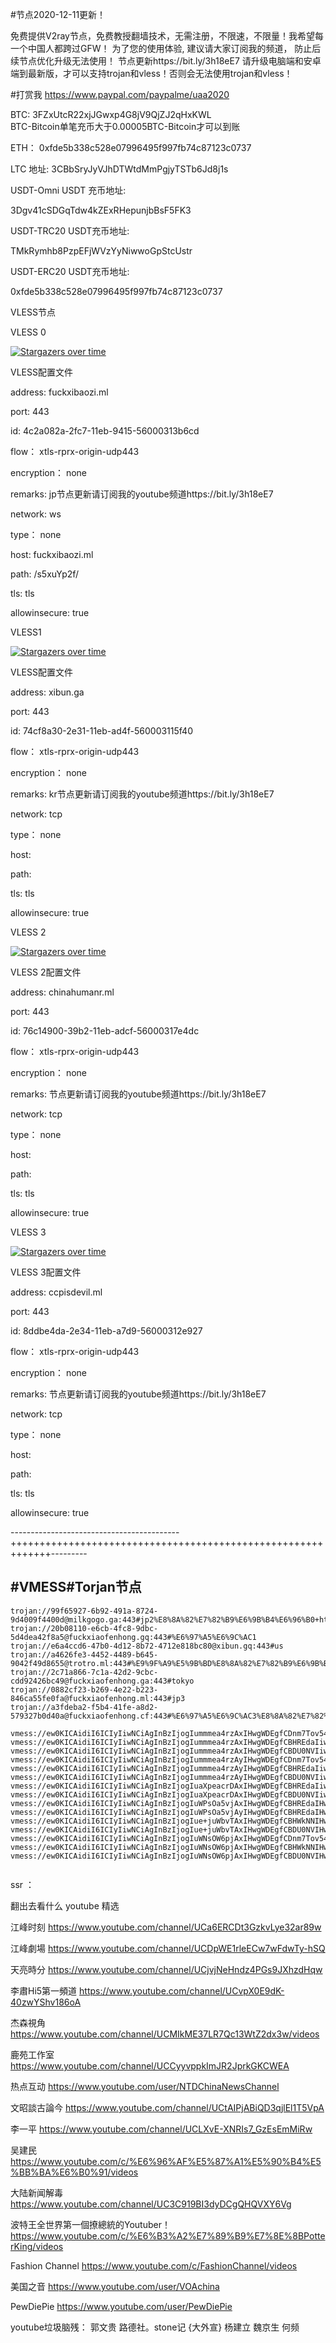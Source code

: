 #节点2020-12-11更新！

免费提供V2ray节点，免费教授翻墙技术，无需注册，不限速，不限量！我希望每一个中国人都跨过GFW！
为了您的使用体验, 建议请大家订阅我的频道， 防止后续节点优化升级无法使用！   节点更新https://bit.ly/3h18eE7
请升级电脑端和安卓端到最新版，才可以支持trojan和vless！否则会无法使用trojan和vless！



#打赏我 https://www.paypal.com/paypalme/uaa2020

BTC:   3FZxUtcR22xjJGwxp4G8jV9QjZJ2qHxKWL                               
BTC-Bitcoin单笔充币大于0.00005BTC-Bitcoin才可以到账

ETH： 0xfde5b338c528e07996495f997fb74c87123c0737
  
LTC 地址:   3CBbSryJyVJhDTWtdMmPgjyTSTb6Jd8j1s



USDT-Omni USDT 充币地址:  

3Dgv41cSDGqTdw4kZExRHepunjbBsF5FK3

USDT-TRC20  USDT充币地址:

TMkRymhb8PzpEFjWVzYyNiwwoGpStcUstr

USDT-ERC20 USDT充币地址:
 
0xfde5b338c528e07996495f997fb74c87123c0737
 
 

VLESS节点

VLESS 0

[![Stargazers over time](
https://github.com/JACKUSR2089/v2ray-subscribed/blob/master/ml.PNG)](https://starchart.cc/phlinhng/v2ray-tcp-tls-web)

VLESS配置文件

address:       fuckxibaozi.ml

port:          443

id:            4c2a082a-2fc7-11eb-9415-56000313b6cd

flow：         xtls-rprx-origin-udp443

encryption：  none

remarks:   jp节点更新请订阅我的youtube频道https://bit.ly/3h18eE7

network:    ws

type：      none

host:       fuckxibaozi.ml

path:       /s5xuYp2f/
   
tls:                        tls
  
allowinsecure:   true


VLESS1

[![Stargazers over time](
https://github.com/JACKUSR2089/v2ray-subscribed/blob/master/vless1.PNG)](https://starchart.cc/phlinhng/v2ray-tcp-tls-web)

VLESS配置文件

address:       xibun.ga

port:          443

id:            74cf8a30-2e31-11eb-ad4f-560003115f40

flow：         xtls-rprx-origin-udp443

encryption：  none

remarks:    kr节点更新请订阅我的youtube频道https://bit.ly/3h18eE7

network:    tcp

type：      none

host:       

path:
   
tls:                                tls
  
allowinsecure:   true

VLESS 2

[![Stargazers over time](
https://github.com/JACKUSR2089/v2ray-subscribed/blob/master/0.PNG)](https://starchart.cc/phlinhng/v2ray-tcp-tls-web)


VLESS 2配置文件

address:       chinahumanr.ml 

port:          443

id:           76c14900-39b2-11eb-adcf-56000317e4dc

flow：         xtls-rprx-origin-udp443

encryption：  none

remarks:    节点更新请订阅我的youtube频道https://bit.ly/3h18eE7

network:    tcp

type：      none

host:       

path:
   
tls:             tls
  
allowinsecure:   true

VLESS 3

[![Stargazers over time](
https://github.com/JACKUSR2089/v2ray-subscribed/blob/master/us.PNG)](https://starchart.cc/phlinhng/v2ray-tcp-tls-web)


VLESS 3配置文件

address:       ccpisdevil.ml 

port:          443

id:           8ddbe4da-2e34-11eb-a7d9-56000312e927

flow：         xtls-rprx-origin-udp443

encryption：  none

remarks:    节点更新请订阅我的youtube频道https://bit.ly/3h18eE7

network:    tcp

type：      none

host:       

path:
   
tls:             tls
  
allowinsecure:   true

------------------------------------------+++++++++++++++++++++++++++++++++++++++++++++++++++++++++++++---------
 
#VMESS#Torjan节点
----------------------------------------------------------------------------------------------------------------------------------------------------
~~~
trojan://99f65927-6b92-491a-8724-9d4009f4400d@milkgogo.ga:443#jp2%E8%8A%82%E7%82%B9%E6%9B%B4%E6%96%B0+https%3A%2F%2Fbit.ly%2F3h18eE7
trojan://20b08110-e6cb-4fc8-9dbc-5d4dea42f8a5@fuckxiaofenhong.gq:443#%E6%97%A5%E6%9C%AC1
trojan://e6a4ccd6-47b0-4d12-8b72-4712e818bc80@xibun.gq:443#us
trojan://a4626fe3-4452-4489-b645-9042f49d8655@trotro.ml:443#%E9%9F%A9%E5%9B%BD%E8%8A%82%E7%82%B9%E6%9B%B4%E6%96%B0+https%3A%2F%2Fbit.ly%2F3h18eE7
trojan://2c71a866-7c1a-42d2-9cbc-cdd92426bc49@fuckxiaofenhong.ga:443#tokyo
trojan://0882cf23-b269-4e22-b223-846ca55fe0fa@fuckxiaofenhong.ml:443#jp3
trojan://a3fdeba2-f5b4-41fe-a8d2-579327b0d40a@fuckxiaofenhong.cf:443#%E6%97%A5%E6%9C%AC3%E8%8A%82%E7%82%B9%E6%9B%B4%E6%96%B0+https%3A%2F%2Fbit.ly%2F3h18eE7

vmess://ew0KICAidiI6ICIyIiwNCiAgInBzIjogIummmea4rzAxIHwgWDEgfCDnm7Tov54iLA0KICAiYWRkIjogImhrMDEuc3RhcmxpbmsuY3lvdSIsDQogICJwb3J0IjogIjgwNzciLA0KICAiaWQiOiAiZmU5MTczY2UtYmMyYS00MmJlLTkxZjgtOWFmMTgzNWRmOGQzIiwNCiAgImFpZCI6ICIyIiwNCiAgIm5ldCI6ICJ3cyIsDQogICJ0eXBlIjogIm5vbmUiLA0KICAiaG9zdCI6ICIiLA0KICAicGF0aCI6ICIiLA0KICAidGxzIjogIiINCn0=
vmess://ew0KICAidiI6ICIyIiwNCiAgInBzIjogIummmea4rzAxIHwgWDEgfCBHREdaIiwNCiAgImFkZCI6ICJnZGd6LnN0YXJsaW5rLmN5b3UiLA0KICAicG9ydCI6ICIyMDAwIiwNCiAgImlkIjogImZlOTE3M2NlLWJjMmEtNDJiZS05MWY4LTlhZjE4MzVkZjhkMyIsDQogICJhaWQiOiAiMiIsDQogICJuZXQiOiAid3MiLA0KICAidHlwZSI6ICJub25lIiwNCiAgImhvc3QiOiAiIiwNCiAgInBhdGgiOiAiIiwNCiAgInRscyI6ICIiDQp9
vmess://ew0KICAidiI6ICIyIiwNCiAgInBzIjogIummmea4rzAxIHwgWDEgfCBDU0NVIiwNCiAgImFkZCI6ICJjcy5zdGFybGluay5jeW91IiwNCiAgInBvcnQiOiAiMjAwMCIsDQogICJpZCI6ICJmZTkxNzNjZS1iYzJhLTQyYmUtOTFmOC05YWYxODM1ZGY4ZDMiLA0KICAiYWlkIjogIjIiLA0KICAibmV0IjogIndzIiwNCiAgInR5cGUiOiAibm9uZSIsDQogICJob3N0IjogIiIsDQogICJwYXRoIjogIiIsDQogICJ0bHMiOiAiIg0KfQ==
vmess://ew0KICAidiI6ICIyIiwNCiAgInBzIjogIummmea4rzAyIHwgWDEgfCDnm7Tov54iLA0KICAiYWRkIjogImhrMDIuc3RhcmxpbmsuY3lvdSIsDQogICJwb3J0IjogIjgwNzciLA0KICAiaWQiOiAiZmU5MTczY2UtYmMyYS00MmJlLTkxZjgtOWFmMTgzNWRmOGQzIiwNCiAgImFpZCI6ICIyIiwNCiAgIm5ldCI6ICJ3cyIsDQogICJ0eXBlIjogIm5vbmUiLA0KICAiaG9zdCI6ICIiLA0KICAicGF0aCI6ICIiLA0KICAidGxzIjogIiINCn0=
vmess://ew0KICAidiI6ICIyIiwNCiAgInBzIjogIummmea4rzAyIHwgWDEgfCBHREdaIiwNCiAgImFkZCI6ICJnZGd6LnN0YXJsaW5rLmN5b3UiLA0KICAicG9ydCI6ICIyMDAxIiwNCiAgImlkIjogImZlOTE3M2NlLWJjMmEtNDJiZS05MWY4LTlhZjE4MzVkZjhkMyIsDQogICJhaWQiOiAiMiIsDQogICJuZXQiOiAid3MiLA0KICAidHlwZSI6ICJub25lIiwNCiAgImhvc3QiOiAiIiwNCiAgInBhdGgiOiAiIiwNCiAgInRscyI6ICIiDQp9
vmess://ew0KICAidiI6ICIyIiwNCiAgInBzIjogIummmea4rzAyIHwgWDEgfCBDU0NVIiwNCiAgImFkZCI6ICJjcy5zdGFybGluay5jeW91IiwNCiAgInBvcnQiOiAiMjAwMSIsDQogICJpZCI6ICJmZTkxNzNjZS1iYzJhLTQyYmUtOTFmOC05YWYxODM1ZGY4ZDMiLA0KICAiYWlkIjogIjIiLA0KICAibmV0IjogIndzIiwNCiAgInR5cGUiOiAibm9uZSIsDQogICJob3N0IjogIiIsDQogICJwYXRoIjogIiIsDQogICJ0bHMiOiAiIg0KfQ==
vmess://ew0KICAidiI6ICIyIiwNCiAgInBzIjogIuaXpeacrDAxIHwgWDEgfCBHREdaIiwNCiAgImFkZCI6ICJnZGd6LnN0YXJsaW5rLmN5b3UiLA0KICAicG9ydCI6ICIyMDA2IiwNCiAgImlkIjogImZlOTE3M2NlLWJjMmEtNDJiZS05MWY4LTlhZjE4MzVkZjhkMyIsDQogICJhaWQiOiAiMiIsDQogICJuZXQiOiAid3MiLA0KICAidHlwZSI6ICJub25lIiwNCiAgImhvc3QiOiAiIiwNCiAgInBhdGgiOiAiIiwNCiAgInRscyI6ICIiDQp9
vmess://ew0KICAidiI6ICIyIiwNCiAgInBzIjogIuaXpeacrDAxIHwgWDEgfCBDU0NVIiwNCiAgImFkZCI6ICJjcy5zdGFybGluay5jeW91IiwNCiAgInBvcnQiOiAiMjAwNiIsDQogICJpZCI6ICJmZTkxNzNjZS1iYzJhLTQyYmUtOTFmOC05YWYxODM1ZGY4ZDMiLA0KICAiYWlkIjogIjIiLA0KICAibmV0IjogIndzIiwNCiAgInR5cGUiOiAibm9uZSIsDQogICJob3N0IjogIiIsDQogICJwYXRoIjogIiIsDQogICJ0bHMiOiAiIg0KfQ==
vmess://ew0KICAidiI6ICIyIiwNCiAgInBzIjogIuWPsOa5vjAxIHwgWDEgfCBHREdaIHwgTkYiLA0KICAiYWRkIjogImdkZ3ouc3RhcmxpbmsuY3lvdSIsDQogICJwb3J0IjogIjIwMDIiLA0KICAiaWQiOiAiZmU5MTczY2UtYmMyYS00MmJlLTkxZjgtOWFmMTgzNWRmOGQzIiwNCiAgImFpZCI6ICIyIiwNCiAgIm5ldCI6ICJ3cyIsDQogICJ0eXBlIjogIm5vbmUiLA0KICAiaG9zdCI6ICIiLA0KICAicGF0aCI6ICIiLA0KICAidGxzIjogIiINCn0=
vmess://ew0KICAidiI6ICIyIiwNCiAgInBzIjogIuWPsOa5vjAyIHwgWDEgfCBHREdaIHwgTkYiLA0KICAiYWRkIjogImdkZ3ouc3RhcmxpbmsuY3lvdSIsDQogICJwb3J0IjogIjIwMDciLA0KICAiaWQiOiAiZmU5MTczY2UtYmMyYS00MmJlLTkxZjgtOWFmMTgzNWRmOGQzIiwNCiAgImFpZCI6ICIyIiwNCiAgIm5ldCI6ICJ3cyIsDQogICJ0eXBlIjogIm5vbmUiLA0KICAiaG9zdCI6ICIiLA0KICAicGF0aCI6ICIiLA0KICAidGxzIjogIiINCn0=
vmess://ew0KICAidiI6ICIyIiwNCiAgInBzIjogIue+juWbvTAxIHwgWDEgfCBHWkNNIHwgTkYiLA0KICAiYWRkIjogImdkZ3ouc3RhcmxpbmsuY3lvdSIsDQogICJwb3J0IjogIjIwMDgiLA0KICAiaWQiOiAiZmU5MTczY2UtYmMyYS00MmJlLTkxZjgtOWFmMTgzNWRmOGQzIiwNCiAgImFpZCI6ICIyIiwNCiAgIm5ldCI6ICJ3cyIsDQogICJ0eXBlIjogIm5vbmUiLA0KICAiaG9zdCI6ICIiLA0KICAicGF0aCI6ICIiLA0KICAidGxzIjogIiINCn0=
vmess://ew0KICAidiI6ICIyIiwNCiAgInBzIjogIue+juWbvTAxIHwgWDEgfCBDU0NVIHwgTkYiLA0KICAiYWRkIjogImNzLnN0YXJsaW5rLmN5b3UiLA0KICAicG9ydCI6ICIyMDA4IiwNCiAgImlkIjogImZlOTE3M2NlLWJjMmEtNDJiZS05MWY4LTlhZjE4MzVkZjhkMyIsDQogICJhaWQiOiAiMiIsDQogICJuZXQiOiAid3MiLA0KICAidHlwZSI6ICJub25lIiwNCiAgImhvc3QiOiAiIiwNCiAgInBhdGgiOiAiIiwNCiAgInRscyI6ICIiDQp9
vmess://ew0KICAidiI6ICIyIiwNCiAgInBzIjogIuWNsOW6pjAxIHwgWDEgfCDnm7Tov54gfCBORiIsDQogICJhZGQiOiAiaW4wMS5zdGFybGluay5jeW91IiwNCiAgInBvcnQiOiAiODA3NyIsDQogICJpZCI6ICJmZTkxNzNjZS1iYzJhLTQyYmUtOTFmOC05YWYxODM1ZGY4ZDMiLA0KICAiYWlkIjogIjIiLA0KICAibmV0IjogIndzIiwNCiAgInR5cGUiOiAibm9uZSIsDQogICJob3N0IjogIiIsDQogICJwYXRoIjogIiIsDQogICJ0bHMiOiAiIg0KfQ==
vmess://ew0KICAidiI6ICIyIiwNCiAgInBzIjogIuWNsOW6pjAxIHwgWDEgfCBHWkNNIHwgTkYiLA0KICAiYWRkIjogImdkZ3ouc3RhcmxpbmsuY3lvdSIsDQogICJwb3J0IjogIjIwMDkiLA0KICAiaWQiOiAiZmU5MTczY2UtYmMyYS00MmJlLTkxZjgtOWFmMTgzNWRmOGQzIiwNCiAgImFpZCI6ICIyIiwNCiAgIm5ldCI6ICJ3cyIsDQogICJ0eXBlIjogIm5vbmUiLA0KICAiaG9zdCI6ICIiLA0KICAicGF0aCI6ICIiLA0KICAidGxzIjogIiINCn0=
vmess://ew0KICAidiI6ICIyIiwNCiAgInBzIjogIuWNsOW6pjAxIHwgWDEgfCBDU0NVIHwgTkYiLA0KICAiYWRkIjogImNzLnN0YXJsaW5rLmN5b3UiLA0KICAicG9ydCI6ICIyMDA5IiwNCiAgImlkIjogImZlOTE3M2NlLWJjMmEtNDJiZS05MWY4LTlhZjE4MzVkZjhkMyIsDQogICJhaWQiOiAiMiIsDQogICJuZXQiOiAid3MiLA0KICAidHlwZSI6ICJub25lIiwNCiAgImhvc3QiOiAiIiwNCiAgInBhdGgiOiAiIiwNCiAgInRscyI6ICIiDQp9


~~~



 ssr ：



 
翻出去看什么
youtube 精选

江峰时刻                  https://www.youtube.com/channel/UCa6ERCDt3GzkvLye32ar89w

江峰劇場                  https://www.youtube.com/channel/UCDpWE1rleECw7wFdwTy-hSQ

天亮時分                  https://www.youtube.com/channel/UCjvjNeHndz4PGs9JXhzdHqw

李肅Hi5第一頻道            https://www.youtube.com/channel/UCvpX0E9dK-40zwYShv186oA

杰森視角                   https://www.youtube.com/channel/UCMIkME37LR7Qc13WtZ2dx3w/videos           
 
鹿苑工作室                 https://www.youtube.com/channel/UCCyyvppkImJR2JprkGKCWEA

热点互动                   https://www.youtube.com/user/NTDChinaNewsChannel

文昭談古論今                https://www.youtube.com/channel/UCtAIPjABiQD3qjlEl1T5VpA

李一平                     https://www.youtube.com/channel/UCLXvE-XNRIs7_GzEsEmMiRw

吴建民                     https://www.youtube.com/c/%E6%96%AF%E5%87%A1%E5%90%B4%E5%BB%BA%E6%B0%91/videos

大陆新闻解毒                https://www.youtube.com/channel/UC3C919BI3dyDCgQHQVXY6Vg

波特王全世界第一個撩總統的Youtuber！https://www.youtube.com/c/%E6%B3%A2%E7%89%B9%E7%8E%8BPotterKing/videos

Fashion Channel            https://www.youtube.com/c/FashionChannel/videos

美国之音                    https://www.youtube.com/user/VOAchina  

PewDiePie                  https://www.youtube.com/user/PewDiePie       


youtube垃圾脑残： 郭文贵 路德社。stone记 {大外宣} 杨建立 魏京生 何频
